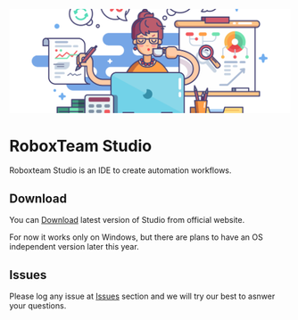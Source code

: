![RoboxTeam header](docs/assets/header.png)

# RoboxTeam Studio
Roboxteam Studio is an IDE to create automation workflows.

## Download
You can [Download](https://www.roboxteam.com/download) latest version of Studio from official website.

For now it works only on Windows, but there are plans to have an OS independent version later this year.

## Issues
Please log any issue at [Issues](https://github.com/roboxteam/RoboxTeamStudio/issues) section and we will try our best to asnwer your questions.



